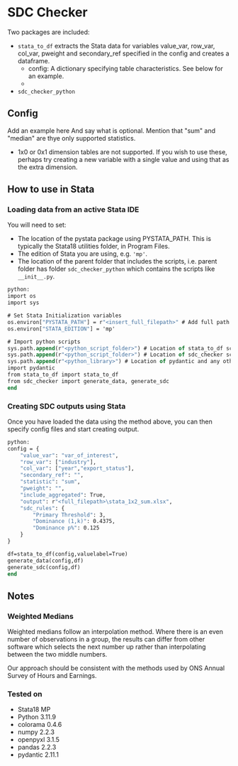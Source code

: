# SDC Checker

Two packages are included:
* `stata_to_df` extracts the Stata data for variables value_var, row_var, col_var, pweight and secondary_ref specified in the config and creates a dataframe.
    * config: A dictionary specifying table characteristics. See below for an example.
    * 
* `sdc_checker_python` 


## Config
Add an example here
And say what is optional.
Mention that "sum" and "median" are thye only supported statistics.

* 1x0 or 0x1 dimension tables are not supported. If you wish to use these, perhaps try creating a new variable with a single value and using that as the extra dimension.


## How to use in Stata
### Loading data from an active Stata IDE
You will need to set:
* The location of the pystata package using PYSTATA_PATH. This is typically the Stata18 utilities folder, in Program Files.
* The edition of Stata you are using, e.g. `'mp'`.
* The location of the parent folder that includes the scripts, i.e. parent folder has folder `sdc_checker_python` which contains the scripts like `__init__.py`.

```stata
python:
import os
import sys

# Set Stata Initialization variables
os.environ["PYSTATA_PATH"] = r"<insert_full_filepath>" # Add full path to Stata18 utilities folder
os.environ["STATA_EDITION"] = 'mp'

# Import python scripts
sys.path.append(r"<python_script_folder>") # Location of stata_to_df script folder
sys.path.append(r"<python_script_folder>") # Location of sdc_checker script folder
sys.path.append(r"<python_library>") # Location of pydantic and any other requirements that are not installed
import pydantic
from stata_to_df import stata_to_df
from sdc_checker import generate_data, generate_sdc
end
```

### Creating SDC outputs using Stata
Once you have loaded the data using the method above, you can then specify config files and start creating output.

```stata
python:
config = {
    "value_var": "var_of_interest",
    "row_var": ["industry"],
    "col_var": ["year","export_status"],
    "secondary_ref": "",
    "statistic": "sum",
    "pweight": "",
    "include_aggregated": True,
    "output": r"<full_filepath>\stata_1x2_sum.xlsx",
    "sdc_rules": {
        "Primary Threshold": 3,
        "Dominance (1,k)": 0.4375,
        "Dominance p%": 0.125
    }
}

df=stata_to_df(config,valuelabel=True)
generate_data(config,df)
generate_sdc(config,df)
end
```

## Notes
### Weighted Medians
Weighted medians follow an interpolation method. Where there is an even number of observations in a group, the results can differ from other software which selects the next number up rather than interpolating between the two middle numbers. 

Our approach should be consistent with the methods used by ONS Annual Survey of Hours and Earnings.

### Tested on
* Stata18 MP
* Python 3.11.9
* colorama 0.4.6
* numpy 2.2.3
* openpyxl 3.1.5
* pandas 2.2.3
* pydantic 2.11.1